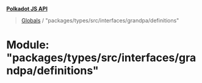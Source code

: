 **[Polkadot JS API](../README.md)**

> [Globals](../globals.md) / "packages/types/src/interfaces/grandpa/definitions"

# Module: "packages/types/src/interfaces/grandpa/definitions"
